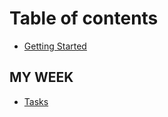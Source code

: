 # Table of contents

* [Getting Started](README.md)

## MY WEEK <a id="my-week-1"></a>

* [Tasks](my-week-1/tasks.md)

